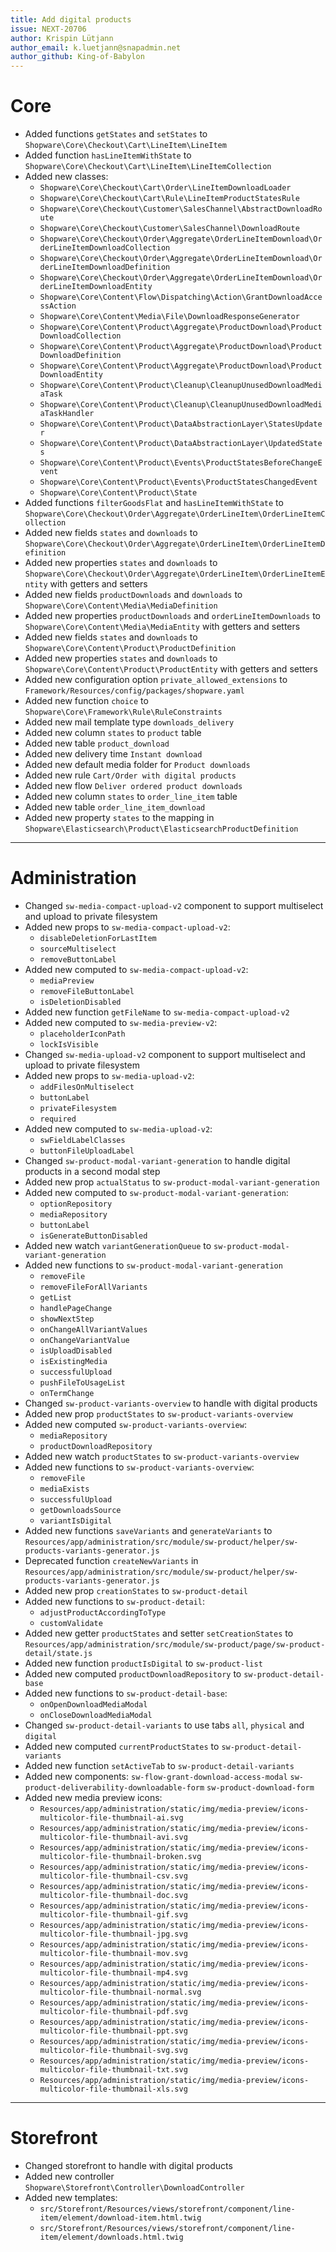 ```yaml
---
title: Add digital products
issue: NEXT-20706
author: Krispin Lütjann
author_email: k.luetjann@snapadmin.net
author_github: King-of-Babylon
---
```


# Core
* Added functions `getStates` and `setStates` to `Shopware\Core\Checkout\Cart\LineItem\LineItem`
* Added function `hasLineItemWithState` to `Shopware\Core\Checkout\Cart\LineItem\LineItemCollection`
* Added new classes:
  * `Shopware\Core\Checkout\Cart\Order\LineItemDownloadLoader`
  * `Shopware\Core\Checkout\Cart\Rule\LineItemProductStatesRule`
  * `Shopware\Core\Checkout\Customer\SalesChannel\AbstractDownloadRoute`
  * `Shopware\Core\Checkout\Customer\SalesChannel\DownloadRoute`
  * `Shopware\Core\Checkout\Order\Aggregate\OrderLineItemDownload\OrderLineItemDownloadCollection`
  * `Shopware\Core\Checkout\Order\Aggregate\OrderLineItemDownload\OrderLineItemDownloadDefinition`
  * `Shopware\Core\Checkout\Order\Aggregate\OrderLineItemDownload\OrderLineItemDownloadEntity`
  * `Shopware\Core\Content\Flow\Dispatching\Action\GrantDownloadAccessAction`
  * `Shopware\Core\Content\Media\File\DownloadResponseGenerator`
  * `Shopware\Core\Content\Product\Aggregate\ProductDownload\ProductDownloadCollection`
  * `Shopware\Core\Content\Product\Aggregate\ProductDownload\ProductDownloadDefinition`
  * `Shopware\Core\Content\Product\Aggregate\ProductDownload\ProductDownloadEntity`
  * `Shopware\Core\Content\Product\Cleanup\CleanupUnusedDownloadMediaTask`
  * `Shopware\Core\Content\Product\Cleanup\CleanupUnusedDownloadMediaTaskHandler`
  * `Shopware\Core\Content\Product\DataAbstractionLayer\StatesUpdater`
  * `Shopware\Core\Content\Product\DataAbstractionLayer\UpdatedStates`
  * `Shopware\Core\Content\Product\Events\ProductStatesBeforeChangeEvent`
  * `Shopware\Core\Content\Product\Events\ProductStatesChangedEvent`
  * `Shopware\Core\Content\Product\State`
* Added functions `filterGoodsFlat` and `hasLineItemWithState` to `Shopware\Core\Checkout\Order\Aggregate\OrderLineItem\OrderLineItemCollection`
* Added new fields `states` and `downloads` to `Shopware\Core\Checkout\Order\Aggregate\OrderLineItem\OrderLineItemDefinition`
* Added new properties `states` and `downloads` to `Shopware\Core\Checkout\Order\Aggregate\OrderLineItem\OrderLineItemEntity` with getters and setters
* Added new fields `productDownloads` and `downloads` to `Shopware\Core\Content\Media\MediaDefinition`
* Added new properties `productDownloads` and `orderLineItemDownloads` to `Shopware\Core\Content\Media\MediaEntity` with getters and setters
* Added new fields `states` and `downloads` to `Shopware\Core\Content\Product\ProductDefinition`
* Added new properties `states` and `downloads` to `Shopware\Core\Content\Product\ProductEntity` with getters and setters
* Added new configuration option `private_allowed_extensions` to `Framework/Resources/config/packages/shopware.yaml`
* Added new function `choice` to `Shopware\Core\Framework\Rule\RuleConstraints`
* Added new mail template type `downloads_delivery`
* Added new column `states` to `product` table
* Added new table `product_download`
* Added new delivery time `Instant download`
* Added new default media folder for `Product downloads`
* Added new rule `Cart/Order with digital products`
* Added new flow `Deliver ordered product downloads`
* Added new column `states` to `order_line_item` table
* Added new table `order_line_item_download`
* Added new property `states` to the mapping in `Shopware\Elasticsearch\Product\ElasticsearchProductDefinition`
___
# Administration
* Changed `sw-media-compact-upload-v2` component to support multiselect and upload to private filesystem
* Added new props to `sw-media-compact-upload-v2`:
    * `disableDeletionForLastItem`
    * `sourceMultiselect`
    * `removeButtonLabel`
* Added new computed to `sw-media-compact-upload-v2`:
    * `mediaPreview`
    * `removeFileButtonLabel`
    * `isDeletionDisabled`
* Added new function `getFileName` to `sw-media-compact-upload-v2`
* Added new computed to `sw-media-preview-v2`:
    * `placeholderIconPath`
    * `lockIsVisible`
* Changed `sw-media-upload-v2` component to support multiselect and upload to private filesystem
* Added new props to `sw-media-upload-v2`:
    * `addFilesOnMultiselect`
    * `buttonLabel`
    * `privateFilesystem`
    * `required`
* Added new computed to `sw-media-upload-v2`:
    * `swFieldLabelClasses`
    * `buttonFileUploadLabel`
* Changed `sw-product-modal-variant-generation` to handle digital products in a second modal step
* Added new prop `actualStatus` to `sw-product-modal-variant-generation`
* Added new computed to `sw-product-modal-variant-generation`:
    * `optionRepository`
    * `mediaRepository`
    * `buttonLabel`
    * `isGenerateButtonDisabled`
* Added new watch `variantGenerationQueue` to `sw-product-modal-variant-generation`
* Added new functions to `sw-product-modal-variant-generation`
  * `removeFile`
  * `removeFileForAllVariants`
  * `getList`
  * `handlePageChange`
  * `showNextStep`
  * `onChangeAllVariantValues`
  * `onChangeVariantValue`
  * `isUploadDisabled`
  * `isExistingMedia`
  * `successfulUpload`
  * `pushFileToUsageList`
  * `onTermChange`
* Changed `sw-product-variants-overview` to handle with digital products
* Added new prop `productStates` to `sw-product-variants-overview`
* Added new computed `sw-product-variants-overview`:
    * `mediaRepository`
    * `productDownloadRepository`
* Added new watch `productStates` to `sw-product-variants-overview`
* Added new functions to `sw-product-variants-overview`:
    * `removeFile`
    * `mediaExists`
    * `successfulUpload`
    * `getDownloadsSource`
    * `variantIsDigital`
* Added new functions `saveVariants` and `generateVariants` to `Resources/app/administration/src/module/sw-product/helper/sw-products-variants-generator.js`
* Deprecated function `createNewVariants` in `Resources/app/administration/src/module/sw-product/helper/sw-products-variants-generator.js`
* Added new prop `creationStates` to `sw-product-detail`
* Added new functions to `sw-product-detail`:
    * `adjustProductAccordingToType`
    * `customValidate`
* Added new getter `productStates` and setter `setCreationStates` to `Resources/app/administration/src/module/sw-product/page/sw-product-detail/state.js`
* Added new function `productIsDigital` to `sw-product-list`
* Added new computed `productDownloadRepository` to `sw-product-detail-base` 
* Added new functions to `sw-product-detail-base`:
    * `onOpenDownloadMediaModal`
    * `onCloseDownloadMediaModal`
* Changed `sw-product-detail-variants` to use tabs `all`, `physical` and `digital`
* Added new computed `currentProductStates` to `sw-product-detail-variants`
* Added new function `setActiveTab` to `sw-product-detail-variants`
* Added new components:
    `sw-flow-grant-download-access-modal`
    `sw-product-deliverability-downloadable-form`
    `sw-product-download-form`
* Added new media preview icons:
    * `Resources/app/administration/static/img/media-preview/icons-multicolor-file-thumbnail-ai.svg`
    * `Resources/app/administration/static/img/media-preview/icons-multicolor-file-thumbnail-avi.svg`
    * `Resources/app/administration/static/img/media-preview/icons-multicolor-file-thumbnail-broken.svg`
    * `Resources/app/administration/static/img/media-preview/icons-multicolor-file-thumbnail-csv.svg`
    * `Resources/app/administration/static/img/media-preview/icons-multicolor-file-thumbnail-doc.svg`
    * `Resources/app/administration/static/img/media-preview/icons-multicolor-file-thumbnail-gif.svg`
    * `Resources/app/administration/static/img/media-preview/icons-multicolor-file-thumbnail-jpg.svg`
    * `Resources/app/administration/static/img/media-preview/icons-multicolor-file-thumbnail-mov.svg`
    * `Resources/app/administration/static/img/media-preview/icons-multicolor-file-thumbnail-mp4.svg`
    * `Resources/app/administration/static/img/media-preview/icons-multicolor-file-thumbnail-normal.svg`
    * `Resources/app/administration/static/img/media-preview/icons-multicolor-file-thumbnail-pdf.svg`
    * `Resources/app/administration/static/img/media-preview/icons-multicolor-file-thumbnail-ppt.svg`
    * `Resources/app/administration/static/img/media-preview/icons-multicolor-file-thumbnail-svg.svg`
    * `Resources/app/administration/static/img/media-preview/icons-multicolor-file-thumbnail-txt.svg`
    * `Resources/app/administration/static/img/media-preview/icons-multicolor-file-thumbnail-xls.svg`
___
# Storefront
* Changed storefront to handle with digital products
* Added new controller `Shopware\Storefront\Controller\DownloadController`
* Added new templates:
    * `src/Storefront/Resources/views/storefront/component/line-item/element/download-item.html.twig`
    * `src/Storefront/Resources/views/storefront/component/line-item/element/downloads.html.twig`
